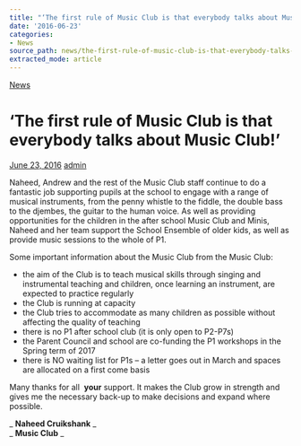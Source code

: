 ```yaml
---
title: "‘The first rule of Music Club is that everybody talks about Music Club!’"
date: '2016-06-23'
categories:
- News
source_path: news/the-first-rule-of-music-club-is-that-everybody-talks-about-music-club/index.html
extracted_mode: article
---
```

[News](/news/)

# ‘The first rule of Music Club is that everybody talks about Music Club!’

[June 23, 2016](/news/the-first-rule-of-music-club-is-that-everybody-talks-about-music-club/) [admin](author/admin/)

Naheed, Andrew and the rest of the Music Club staff continue to do a fantastic job supporting pupils at the school to engage with a range of musical instruments, from the penny whistle to the fiddle, the double bass to the djembes, the guitar to the human voice. As well as providing opportunities for the children in the after school Music Club and Minis, Naheed and her team support the School Ensemble of older kids, as well as provide music sessions to the whole of P1.

Some important information about the Music Club from the Music Club:

- the aim of the Club is to teach musical skills through singing and instrumental teaching and children, once learning an instrument, are expected to practice regularly
- the Club is running at capacity
- the Club tries to accommodate as many children as possible without affecting the quality of teaching
- there is no P1 after school club (it is only open to P2-P7s)
- the Parent Council and school are co-funding the P1 workshops in the Spring term of 2017
- there is NO waiting list for P1s – a letter goes out in March and spaces are allocated on a first come basis

Many thanks for all&nbsp; **your** support. It makes the Club grow in strength and gives me the necessary back-up to make decisions and expand where possible.

_ **Naheed Cruikshank** _  
_ **Music Club** _
